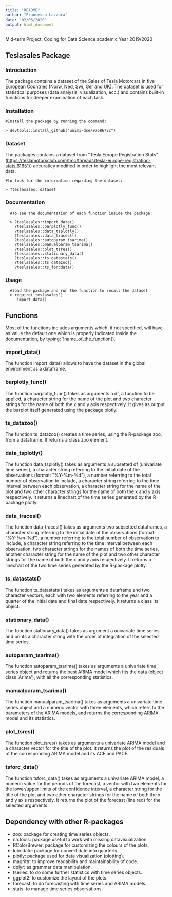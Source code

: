 ```yaml
---
title: "README"
author: "Francesco Lazzara"
date: "02/06/2020"
output: html_document
---
```



Mid-term Project: Coding for Data Science academic Year 2019/2020

Teslasales Package
-----------------------------------------------------------------

### Introduction
The package contains a dataset of the Sales of Tesla Motorcars in five European Countries (Norw, Ned, Swi, Ger and UK).
The dataset is used for statistical purposes (data analysis, visualization, ecc.) and contains built-in functions for deeper examination of each task.

### Installation

    #Install the package by running the command:
    
    > devtools::install_github("unimi-dse/9768672c")
    
### Dataset

The packages contains a dataset from "Tesla Europe Registration Stats" (https://teslamotorsclub.com/tmc/threads/tesla-europe-registration-stats.61651/) accuratley modified in order to highlight the most relevant data.

    #to look for the information regarding the dataset:
    
    > ?teslasales::dataset

### Documentation

      #To see the documentation of each function inside the package:
      
      > ?teslasales::import_data()
        ?teslasales::barplotly_func()
        ?teslasales::data_tsplotly()
        ?teslasales::data_tracesl()
        ?teslasales::autoparam_tsarima()
        ?teslasales::manualparam_tsarima()
        ?teslasales::plot_tsres()
        ?teslasales::stationary_data()
        ?teslasales::ts_datastats()
        ?teslasales::ts_datazoo()
        ?teslasales::ts_forcdata()
   
### Usage

      #load the package and run the function to recall the dataset
      > require('teslasales')
         import_data()
   
   Functions
-----------------------------------------------------------------
Most of the functions includes arguments which, if not specified, will have as value the default one which is properly indicated inside the documentation, by typing: ?name_of_the_function().

### import_data()
The function import_data() allows to have the dataset in the global environment as a dataframe.

### barplotly_func()
The function barplotly_func() takes as arguments a df, a function to be applied, a character string for the name of the plot and two character strings for the name of both the x and y axis respectively. It gives as output the barplot itself generated using the package plotly.

### ts_datazoo()
The function ts_datazoo() creates a time series, using the R-package zoo, from a dataframe. It returns a class zoo element.

### data_tsplotly()
The function data_tsplotly() takes as arguments a subsetted df (univariate time series), a character string referring to the initial date of the observations (format: "%Y-%m-%d"), a number referring to the total number of observation to include, a character string referring to the time interval between each observation, a character string for the name of the plot and two other character strings for the name of both the x and y axis respectively. It returns a linechart of the time series generated by the R-package plotly.

### data_tracesl()
The function data_tracesl() takes as arguments two subsetted dataframes, a character string referring to the initial date of the observations (format: "%Y-%m-%d"), a number referring to the total number of observation to include, a character string referring to the time interval between each observation, two character strings for the names of both the time series, another character string for the name of the plot and two other character strings for the name of both the x and y axis respectively. It returns a linechart of the two time series generated by the R-package plotly.

### ts_datastats()
The function ts_datastats() takes as arguments a dataframe and two character vectors, each with two elements referring to the year and a quarter of the initial date and final date respectively. It returns a class 'ts' object.

### stationary_data()
The function stationary_data() takes as argument a univariate time series and prints a character string with the order of integration of the selected time series.

### autoparam_tsarima()
The function autoparam_tsarima() takes as arguments a univariate time series object and returns the best ARIMA model which fits the data (object class 'Arima'), with all the corresponding statistics.

### manualparam_tsarima()
The function manualparam_tsarima() takes as arguments a univariate time series object and a numeric vector with three elements, which refers to the parameters of the ARIMA models, and returns the corresponding ARIMA model and its statistics.

### plot_tsres()
The function plot_tsres() takes as arguments a univariate ARIMA model and a character vector for the title of the plot. It returns the plot of the residuals of the corresponding ARIMA model and its ACF and PACF.

### tsforc_data()
The function tsforc_data() takes as arguments a univariate ARIMA model, a numeric value for the periods of the forecast, a vector with two elements for the lower/upper limits of the confidence interval, a character string for the title of the plot and two other character strings for the name of both the x and y axis respectively. It returns the plot of the forecast (line red) for the selected arguments.

   Dependency with other R-packages
-----------------------------------------------------------------

-   zoo: package for creating time series objects.
-   na.tools: package useful to work with missing datavisualization.
-   RColorBrewer: package for customizing the colours of the plots.
-   lubridate: package for convert date into quarterly.
-   plotly: package used for data visualization (plotting).
-   magrittr: to improve readability and maintainability of code.
-   dplyr: as grammar data manipulation.
-   tseries: to do some further statistics with time series objects.
-   ggplot2: to customize the layout of the plots.
-   forecast: to do forecasting with time series and ARIMA models.
-   stats: to manage time series observations.
